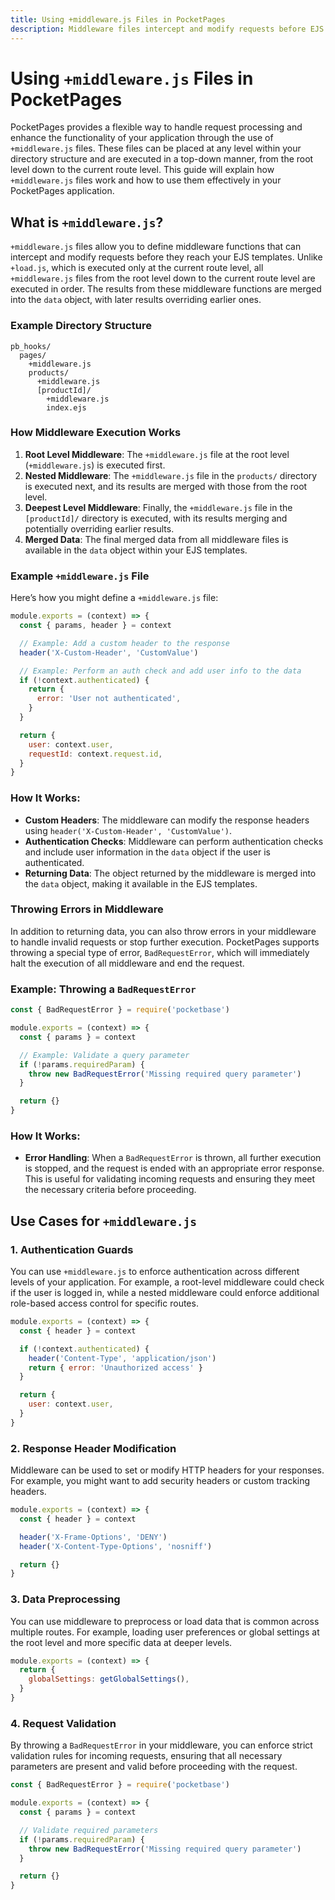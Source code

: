 ```yaml
---
title: Using +middleware.js Files in PocketPages
description: Middleware files intercept and modify requests before EJS template rendering, executing hierarchically from root to route level, with results merging into the data object for template access.
---
```


# Using `+middleware.js` Files in PocketPages

PocketPages provides a flexible way to handle request processing and enhance the functionality of your application through the use of `+middleware.js` files. These files can be placed at any level within your directory structure and are executed in a top-down manner, from the root level down to the current route level. This guide will explain how `+middleware.js` files work and how to use them effectively in your PocketPages application.

## What is `+middleware.js`?

`+middleware.js` files allow you to define middleware functions that can intercept and modify requests before they reach your EJS templates. Unlike `+load.js`, which is executed only at the current route level, all `+middleware.js` files from the root level down to the current route level are executed in order. The results from these middleware functions are merged into the `data` object, with later results overriding earlier ones.

### Example Directory Structure

```plaintext
pb_hooks/
  pages/
    +middleware.js
    products/
      +middleware.js
      [productId]/
        +middleware.js
        index.ejs
```

### How Middleware Execution Works

1. **Root Level Middleware**: The `+middleware.js` file at the root level (`+middleware.js`) is executed first.
2. **Nested Middleware**: The `+middleware.js` file in the `products/` directory is executed next, and its results are merged with those from the root level.
3. **Deepest Level Middleware**: Finally, the `+middleware.js` file in the `[productId]/` directory is executed, with its results merging and potentially overriding earlier results.
4. **Merged Data**: The final merged data from all middleware files is available in the `data` object within your EJS templates.

### Example `+middleware.js` File

Here’s how you might define a `+middleware.js` file:

```javascript
module.exports = (context) => {
  const { params, header } = context

  // Example: Add a custom header to the response
  header('X-Custom-Header', 'CustomValue')

  // Example: Perform an auth check and add user info to the data
  if (!context.authenticated) {
    return {
      error: 'User not authenticated',
    }
  }

  return {
    user: context.user,
    requestId: context.request.id,
  }
}
```

### How It Works:

- **Custom Headers**: The middleware can modify the response headers using `header('X-Custom-Header', 'CustomValue')`.
- **Authentication Checks**: Middleware can perform authentication checks and include user information in the `data` object if the user is authenticated.
- **Returning Data**: The object returned by the middleware is merged into the `data` object, making it available in the EJS templates.

### Throwing Errors in Middleware

In addition to returning data, you can also throw errors in your middleware to handle invalid requests or stop further execution. PocketPages supports throwing a special type of error, `BadRequestError`, which will immediately halt the execution of all middleware and end the request.

### Example: Throwing a `BadRequestError`

```javascript
const { BadRequestError } = require('pocketbase')

module.exports = (context) => {
  const { params } = context

  // Example: Validate a query parameter
  if (!params.requiredParam) {
    throw new BadRequestError('Missing required query parameter')
  }

  return {}
}
```

### How It Works:

- **Error Handling**: When a `BadRequestError` is thrown, all further execution is stopped, and the request is ended with an appropriate error response. This is useful for validating incoming requests and ensuring they meet the necessary criteria before proceeding.

## Use Cases for `+middleware.js`

### 1. Authentication Guards

You can use `+middleware.js` to enforce authentication across different levels of your application. For example, a root-level middleware could check if the user is logged in, while a nested middleware could enforce additional role-based access control for specific routes.

```javascript
module.exports = (context) => {
  const { header } = context

  if (!context.authenticated) {
    header('Content-Type', 'application/json')
    return { error: 'Unauthorized access' }
  }

  return {
    user: context.user,
  }
}
```

### 2. Response Header Modification

Middleware can be used to set or modify HTTP headers for your responses. For example, you might want to add security headers or custom tracking headers.

```javascript
module.exports = (context) => {
  const { header } = context

  header('X-Frame-Options', 'DENY')
  header('X-Content-Type-Options', 'nosniff')

  return {}
}
```

### 3. Data Preprocessing

You can use middleware to preprocess or load data that is common across multiple routes. For example, loading user preferences or global settings at the root level and more specific data at deeper levels.

```javascript
module.exports = (context) => {
  return {
    globalSettings: getGlobalSettings(),
  }
}
```

### 4. Request Validation

By throwing a `BadRequestError` in your middleware, you can enforce strict validation rules for incoming requests, ensuring that all necessary parameters are present and valid before proceeding with the request.

```javascript
const { BadRequestError } = require('pocketbase')

module.exports = (context) => {
  const { params } = context

  // Validate required parameters
  if (!params.requiredParam) {
    throw new BadRequestError('Missing required query parameter')
  }

  return {}
}
```
